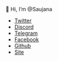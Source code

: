 👋 Hi, I’m @Saujana

- [Twitter](https://twitter.com/SaujanaCrypto)
- [Discord](https://discordapp.com/users/815456507113504789)
- [Telegram](https://t.me/SaujanaOK)
- [Facebook](https://fb.com/allampani)
- [Github](https://github.com/SaujanaOK/)
- [Site](https://linktr.ee/saujanacrypto)

<!---
SaujanaOK/SaujanaOK is a ✨ special ✨ repository because its `README.md` (this file) appears on your GitHub profile.
You can click the Preview link to take a look at your changes.
--->
